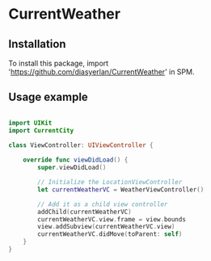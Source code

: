 # CurrentWeather
## Installation

To install this package, import 'https://github.com/diasyerlan/CurrentWeather' in SPM.

## Usage example

```swift

import UIKit
import CurrentCity

class ViewController: UIViewController {
    
    override func viewDidLoad() {
        super.viewDidLoad()

        // Initialize the LocationViewController
        let currentWeatherVC = WeatherViewController()

        // Add it as a child view controller
        addChild(currentWeatherVC)
        currentWeatherVC.view.frame = view.bounds
        view.addSubview(currentWeatherVC.view)
        currentWeatherVC.didMove(toParent: self)
    }
}

```
